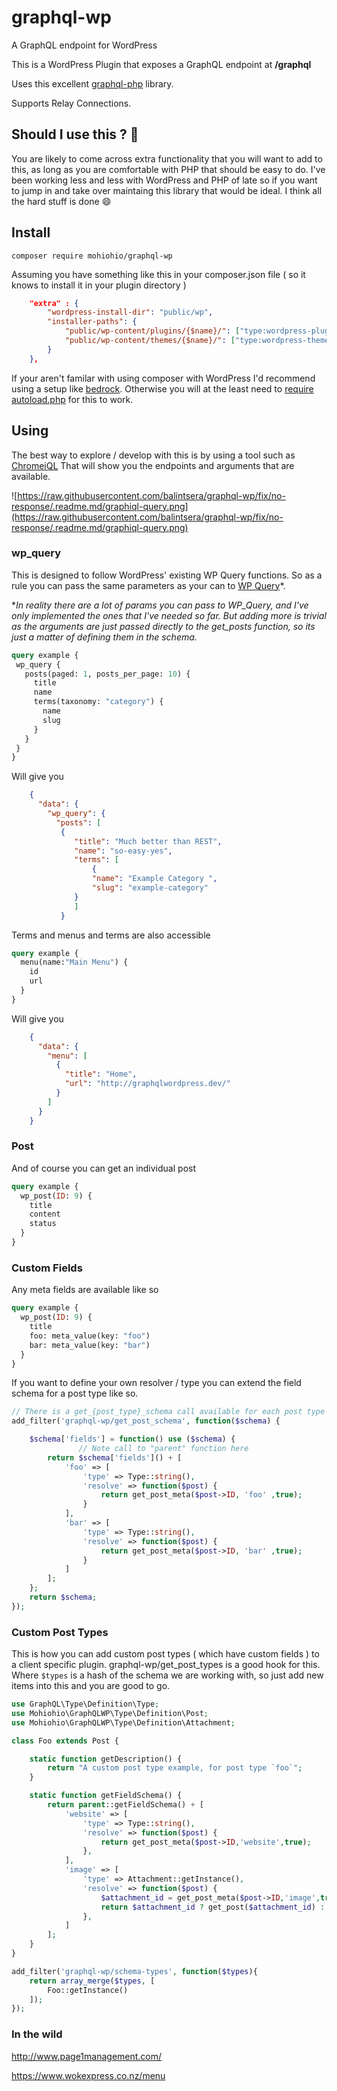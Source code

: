 # graphql-wp
A GraphQL endpoint for WordPress

This is a WordPress Plugin that exposes a GraphQL endpoint at **/graphql**

Uses this excellent [graphql-php](https://github.com/webonyx/graphql-php) library.  

Supports Relay Connections.

## Should I use this ? :thinking:

You are likely to come across extra functionality that you will want to add to this, as long as you are comfortable with PHP that should be easy to do. I've been working less and less with WordPress and PHP of late so if you want to jump in and take over maintaing this library that would be ideal.  I think all the hard stuff is done :smile:

## Install
`composer require mohiohio/graphql-wp`

Assuming you have something like this in your composer.json file ( so it knows to install it in your plugin directory )
```json
    "extra" : {
        "wordpress-install-dir": "public/wp",
        "installer-paths": {
            "public/wp-content/plugins/{$name}/": ["type:wordpress-plugin"],
            "public/wp-content/themes/{$name}/": ["type:wordpress-theme"]
        }
    },
```

If your aren't familar with using composer with WordPress I'd recommend using a setup like [bedrock](https://roots.io/bedrock/). Otherwise you will at the least need to [require autoload.php](https://getcomposer.org/doc/01-basic-usage.md#autoloading) for this to work.


## Using

The best way to explore / develop with this is by using a tool such as [ChromeiQL](https://chrome.google.com/webstore/detail/chromeiql/fkkiamalmpiidkljmicmjfbieiclmeij) That will show you the endpoints and arguments that are available.

![https://raw.githubusercontent.com/balintsera/graphql-wp/fix/no-response/.readme.md/graphiql-query.png](https://raw.githubusercontent.com/balintsera/graphql-wp/fix/no-response/.readme.md/graphiql-query.png)

### wp_query
This is designed to follow WordPress' existing WP Query functions.  So as a rule you can pass the same parameters as your can to [WP Query](https://codex.wordpress.org/Class_Reference/WP_Query)*.

**In reality there are a lot of params you can pass to WP_Query, and I've only implemented the ones that I've needed so far. But adding more is trivial as the arguments are just passed directly to the get_posts function, so its just a matter of defining them in the schema.*

 ```graphql
query example {
  wp_query {
    posts(paged: 1, posts_per_page: 10) {
      title
      name
      terms(taxonomy: "category") {
        name
        slug
      }
    }
  }
}

```

Will give you

```json
    {
      "data": {
        "wp_query": {
          "posts": [
           {
              "title": "Much better than REST",
              "name": "so-easy-yes",
              "terms": [
                  {
	              "name": "Example Category ",
	              "slug": "example-category"
	          }
              ]
           }
```
Terms and menus and terms are also accessible 

```graphql
query example {
  menu(name:"Main Menu") {
    id
    url
  }
}
```

Will give you
```json
    {
      "data": {
        "menu": [
          {
            "title": "Home",
            "url": "http://graphqlwordpress.dev/"
          }
        ]
      }
    }
```
### Post

And of course you can get an individual post 

```graphql
query example {
  wp_post(ID: 9) {
    title
    content
    status
  }
}
```

### Custom Fields

Any meta fields are available like so

```graphql
query example {
  wp_post(ID: 9) {
    title
    foo: meta_value(key: "foo")
    bar: meta_value(key: "bar")
  }
}
```

If you want to define your own resolver / type you can extend the field schema for a post type like so.

```php
// There is a get_{post_type}_schema call available for each post type
add_filter('graphql-wp/get_post_schema', function($schema) {

    $schema['fields'] = function() use ($schema) {
               // Note call to "parent" function here
        return $schema['fields']() + [
            'foo' => [
                'type' => Type::string(),
                'resolve' => function($post) {
                    return get_post_meta($post->ID, 'foo' ,true);
                }
            ],
            'bar' => [
                'type' => Type::string(),
                'resolve' => function($post) {
                    return get_post_meta($post->ID, 'bar' ,true);
                }
            ]
        ];
    };
    return $schema;
});
```

### Custom Post Types

This is how you can add custom post types ( which have custom fields ) to a client specific plugin.
graphql-wp/get_post_types is a good hook for this.
Where `$types` is a hash of the schema we are working with, so just add new items into this and you are good to go.

```php
use GraphQL\Type\Definition\Type;
use Mohiohio\GraphQLWP\Type\Definition\Post;
use Mohiohio\GraphQLWP\Type\Definition\Attachment;

class Foo extends Post {

    static function getDescription() {
        return "A custom post type example, for post type `foo`";
    }

    static function getFieldSchema() {
        return parent::getFieldSchema() + [
            'website' => [
                'type' => Type::string(),
                'resolve' => function($post) {
                    return get_post_meta($post->ID,'website',true);
                },
            ],
            'image' => [
                'type' => Attachment::getInstance(),
                'resolve' => function($post) {
                    $attachment_id = get_post_meta($post->ID,'image',true);
                    return $attachment_id ? get_post($attachment_id) : null;
                },
            ]
        ];
    }
}

add_filter('graphql-wp/schema-types', function($types){
    return array_merge($types, [
        Foo::getInstance()
    ]);
});
```

### In the wild

http://www.page1management.com/

https://www.wokexpress.co.nz/menu

